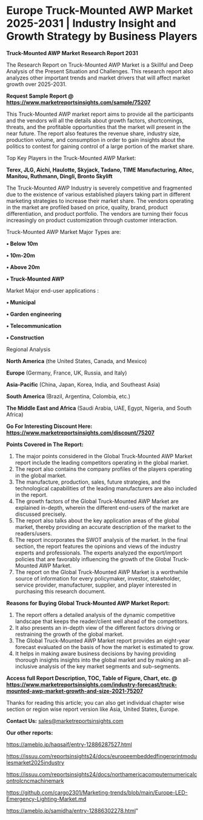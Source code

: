  # Europe Truck-Mounted AWP Market 2025-2031 | Industry Insight and Growth Strategy by Business Players

<strong>Truck-Mounted AWP Market Research Report 2031</strong>

The Research Report on Truck-Mounted AWP Market is a Skillful and Deep Analysis of the Present Situation and Challenges. This research report also analyzes other important trends and market drivers that will affect market growth over 2025-2031.

<strong>Request Sample Report @ <a href=https://www.marketreportsinsights.com/sample/75207>https://www.marketreportsinsights.com/sample/75207</a></strong>

This Truck-Mounted AWP market report aims to provide all the participants and the vendors will all the details about growth factors, shortcomings, threats, and the profitable opportunities that the market will present in the near future. The report also features the revenue share, industry size, production volume, and consumption in order to gain insights about the politics to contest for gaining control of a large portion of the market share.

Top Key Players in the Truck-Mounted AWP Market:

<strong>Terex, JLG, Aichi, Haulotte, Skyjack, Tadano, TIME Manufacturing, Altec, Manitou, Ruthmann, Dingli, Bronto Skylift</strong>

The Truck-Mounted AWP Industry is severely competitive and fragmented due to the existence of various established players taking part in different marketing strategies to increase their market share. The vendors operating in the market are profiled based on price, quality, brand, product differentiation, and product portfolio. The vendors are turning their focus increasingly on product customization through customer interaction.

Truck-Mounted AWP Market Major Types are:

<strong>• Below 10m

• 10m-20m

• Above 20m

• Truck-Mounted AWP</strong>

Market Major end-user applications :

<strong>• Municipal

• Garden engineering

• Telecommunication 

• Construction</strong>

Regional Analysis

</u><strong><b>North America</b></strong> (the United States, Canada, and Mexico)

<strong><b>Europe </b></strong>(Germany, France, UK, Russia, and Italy)

<strong><b>Asia-Pacific</b></strong> (China, Japan, Korea, India, and Southeast Asia)

<strong><b>South America</b></strong> (Brazil, Argentina, Colombia, etc.)

<strong><b>The Middle East and Africa</b></strong> (Saudi Arabia, UAE, Egypt, Nigeria, and South Africa)

<strong>Go For Interesting Discount Here: <a href=https://www.marketreportsinsights.com/discount/75207>https://www.marketreportsinsights.com/discount/75207</a></strong>

<strong>Points Covered in The Report:</strong>
<ol>
  <li>The major points considered in the Global Truck-Mounted AWP Market report include the leading competitors operating in the global market.</li>
  <li>The report also contains the company profiles of the players operating in the global market.</li>
  <li>The manufacture, production, sales, future strategies, and the technological capabilities of the leading manufacturers are also included in the report.</li>
  <li>The growth factors of the Global Truck-Mounted AWP Market are explained in-depth, wherein the different end-users of the market are discussed precisely.</li>
  <li>The report also talks about the key application areas of the global market, thereby providing an accurate description of the market to the readers/users.</li>
  <li>The report incorporates the SWOT analysis of the market. In the final section, the report features the opinions and views of the industry experts and professionals. The experts analyzed the export/import policies that are favorably influencing the growth of the Global Truck-Mounted AWP Market.</li>
  <li>The report on the Global Truck-Mounted AWP Market is a worthwhile source of information for every policymaker, investor, stakeholder, service provider, manufacturer, supplier, and player interested in purchasing this research document.</li>
</ol>
<strong>Reasons for Buying Global Truck-Mounted AWP Market Report:</strong>

<ol>
  <li>The report offers a detailed analysis of the dynamic competitive landscape that keeps the reader/client well ahead of the competitors.</li>
  <li>It also presents an in-depth view of the different factors driving or restraining the growth of the global market.</li>
  <li>The Global Truck-Mounted AWP Market report provides an eight-year forecast evaluated on the basis of how the market is estimated to grow.</li>
  <li>It helps in making aware business decisions by having providing thorough insights insights into the global market and by making an all-inclusive analysis of the key market segments and sub-segments.</li>
</ol>
<strong>Access full Report Description, TOC, Table of Figure, Chart, etc. @ <a href=https://www.marketreportsinsights.com/industry-forecast/truck-mounted-awp-market-growth-and-size-2021-75207>https://www.marketreportsinsights.com/industry-forecast/truck-mounted-awp-market-growth-and-size-2021-75207</a></strong>


Thanks for reading this article; you can also get individual chapter wise section or region wise report version like Asia, United States, Europe.

<strong>Contact Us:</strong>
sales@marketreportsinsights.com

<strong>Our other reports:</strong>

<a href=https://ameblo.jp/haqsaif/entry-12886287527.html>https://ameblo.jp/haqsaif/entry-12886287527.html</a>

<a href=https://issuu.com/reportsinsights24/docs/europeembeddedfingerprintmodulesmarket2025industry>https://issuu.com/reportsinsights24/docs/europeembeddedfingerprintmodulesmarket2025industry</a>

<a href=https://issuu.com/reportsinsights24/docs/northamericacomputernumericalcontrolcncmachinemark>https://issuu.com/reportsinsights24/docs/northamericacomputernumericalcontrolcncmachinemark</a>

<a href=https://github.com/cargo2301/Marketing-trends/blob/main/Europe-LED-Emergency-Lighting-Market.md>https://github.com/cargo2301/Marketing-trends/blob/main/Europe-LED-Emergency-Lighting-Market.md</a>

<a href=https://ameblo.jp/samidha/entry-12886302278.html>https://ameblo.jp/samidha/entry-12886302278.html</a>"
